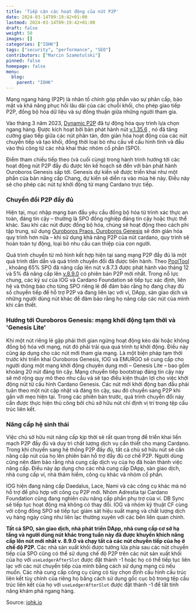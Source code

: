 ```yaml
---
title: 'Tiếp cận các hoạt động của nút P2P'
date: 2024-03-14T09:19:42+01:00
lastmod: 2024-03-14T09:19:42+01:00
draft: false
weight: 50
images: []
categories: ["IOHK"]
tags: ["security", "performance", "SEO"]
contributors: ["Marcin Szamotulski"]
pinned: false
homepage: false
menu:
  blog:
    parent: "IOHK"
---
```


Mạng ngang hàng (P2P) là nhân tố chính góp phần vào sự phân cấp, bảo mật và khả năng phục hồi lâu dài của các chuỗi khối, cho phép giao tiếp P2P, đồng bộ hóa dữ liệu và sự đồng thuận giữa những người tham gia.

Vào tháng 3 năm 2023, [Dynamic P2P](https://iohk.io/en/blog/posts/2023/03/16/dynamic-p2p-is-coming-to-cardano/) đã tự động hóa quy trình lựa chọn ngang hàng. Được kích hoạt bởi bản phát hành nút [v.1.35.6](https://github.com/IntersectMBO/cardano-node/releases/tag/1.35.6) , nó đã tăng cường giao tiếp giữa các nút phân tán, đơn giản hóa hoạt động của các nút chuyển tiếp và tạo khối, đồng thời loại bỏ nhu cầu về cấu hình tĩnh và đầu vào thủ công từ các nhà khai thác nhóm cổ phần (SPO).

Điểm tham chiếu tiếp theo (và cuối cùng) trong hành trình hướng tới các hoạt động nút P2P đầy đủ được lên kế hoạch sẽ đến với bản phát hành Ouroboros Genesis sắp tới. Genesis dự kiến ​​sẽ được triển khai như một phần của bản nâng cấp Chang, dự kiến ​​sẽ diễn ra vào mùa hè này. Điều này sẽ cho phép các nút tự khởi động từ mạng Cardano trực tiếp.

### Chuyển đổi P2P đầy đủ

Hiện tại, mục nhập mạng ban đầu yêu cầu đồng bộ hóa từ trình xác thực an toàn, đáng tin cậy – thường là SPO đồng nghiệp đáng tin cậy hoặc thực thể khác. Sau khi các nút được đồng bộ hóa, chúng sẽ hoạt động theo cách phi tập trung, sử dụng [Ouroboros Praos. Ouroboros Genesis](https://iohk.io/en/research/library/papers/ouroboros-praos-an-adaptively-secure-semi-synchronous-proof-of-stake-protocol/) sẽ đơn giản hóa quy trình hơn nữa – khi sử dụng khả năng P2P của nút cardano, quy trình sẽ hoàn toàn tự động, loại bỏ nhu cầu can thiệp của con người.

Quá trình chuyển từ mô hình kết hợp hiện tại sang mạng P2P đầy đủ là một quá trình dần dần và quá trình chuyển đổi đã được tiến hành. Theo [PoolTool](https://pooltool.io/networkhealth) , khoảng 65% SPO đã nâng cấp lên nút v.8.7.3 được phát hành vào tháng 12 và 5% đã nâng cấp lên [v.8.9.0](https://github.com/IntersectMBO/cardano-node/releases/tag/8.9.0) có phiên bản P2P mới nhất. Trong nỗ lực chung, các kỹ sư của IOG và Cardano Foundation sẽ tiếp tục xác định, liên hệ và thông báo cho từng SPO riêng lẻ để đảm bảo rằng họ đang chạy đủ số chuyển tiếp để hỗ trợ P2P và đang liên lạc với ví, DApp, sàn giao dịch và những người dùng nút khác để đảm bảo rằng họ nâng cấp các nút của mình khi cần thiết.

### Hướng tới Ouroboros Genesis: mạng khởi động tạm thời và 'Genesis Lite'

Khi một nút riêng lẻ gặp phải thời gian ngừng hoạt động kéo dài hoặc không đồng bộ hóa với mạng, nút đó phải trải qua quá trình tự khởi động. Điều này cũng áp dụng cho các nút mới tham gia mạng. Là một biện pháp tạm thời trước khi triển khai Ouroboros Genesis, IOG và EMURGO sẽ cung cấp cho người dùng một mạng khởi động chuyên dụng mới – Genesis Lite – bao gồm khoảng 20 nút đáng tin cậy. Mạng chuyển tiếp bootstrap đáng tin cậy này sẽ mở rộng quy mô theo nhu cầu và sẽ tạo điều kiện thuận lợi cho việc khởi động nút từ cấu hình Cardano Genesis. Các nút mới khởi động ban đầu phải tuân theo một nút cập nhật và đáng tin cậy, sau đó chuyển sang P2P khi gần với mẹo hiện tại. Trong các phiên bản trước, quá trình chuyển đổi này cần được thực hiện thủ công bởi chủ sở hữu nút chỉ định vị trí trong tệp cấu trúc liên kết.

### Nâng cấp hệ sinh thái

Việc chủ sở hữu nút nâng cấp kịp thời sẽ rất quan trọng để triển khai liền mạch P2P đầy đủ và duy trì chất lượng dịch vụ cần thiết cho mạng Cardano. Trong khi chuyển sang hệ thống P2P đầy đủ, tất cả chủ sở hữu nút sẽ cần nâng cấp nút của họ lên phiên bản hỗ trợ đầy đủ cơ chế P2P. Người dùng cũng nên đảm bảo rằng nhà cung cấp dịch vụ của họ đã hoàn thành việc nâng cấp. Điều này áp dụng cho các nhà cung cấp DApp, sàn giao dịch, nhà cung cấp ví, nhà thám hiểm, công cụ khác và nhóm cổ phần.

IOG hiện đang nâng cấp Daedalus, Lace, Nami và các công cụ khác mà nó hỗ trợ để phù hợp với công cụ P2P mới. Nhóm Adrestia tại Cardano Foundation cũng đang nghiên cứu nâng cấp phần phụ trợ của ví. DB Sync sẽ tiếp tục hoạt động mà không có thay đổi. IOG và nhóm kỹ thuật CF cùng với cộng đồng SPO sẽ tiếp tục giám sát hiệu suất mạng và chất lượng dịch vụ hàng ngày cũng như liên lạc thường xuyên với các bên liên quan chính.

**Tất cả SPO, sàn giao dịch, nhà phát triển DApp, nhà cung cấp cơ sở hạ tầng và người dùng nút khác trong tuần này đã được khuyến khích nâng cấp lên nút mới nhất v. 8.9.0 và chạy tất cả các nút chuyển tiếp của họ ở chế độ P2P.** Các nhà sản xuất khối được tường lửa phía sau các nút chuyển tiếp của SPO cũng có thể sử dụng chế độ P2P trên các nút sản xuất khối của họ với `useLedgerAfterSlot` được đặt thành -1 hoặc họ có thể tiếp tục liên lạc với các nút chuyển tiếp của mình bằng cách sử dụng mạng cũ nếu muốn. Các nhà cung cấp công cụ cũng có tùy chọn định cấu hình cấu trúc liên kết tùy chỉnh của riêng họ bằng cách sử dụng gốc cục bộ trong tệp cấu trúc liên kết của họ với `useLedgerAfterSlot` được đặt thành -1 để tắt tính năng khám phá ngang hàng.

Source: [iohk.io](https://iohk.io/en/blog/posts/2024/03/14/approaching-full-p2p-node-operations/)